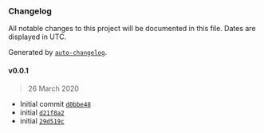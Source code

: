 ### Changelog

All notable changes to this project will be documented in this file. Dates are displayed in UTC.

Generated by [`auto-changelog`](https://github.com/CookPete/auto-changelog).

#### v0.0.1

> 26 March 2020

- Initial commit [`d0bbe48`](https://github.com/AutoSponge/scriptwriter/commit/d0bbe48acf652d11c9e3a3e56a7ca054524aaaff)
- initial [`d21f8a2`](https://github.com/AutoSponge/scriptwriter/commit/d21f8a2d65d3678830b98c8e6998f5737358995c)
- initial [`29d519c`](https://github.com/AutoSponge/scriptwriter/commit/29d519c8cc378f9676ffe8925109696326ae376c)
